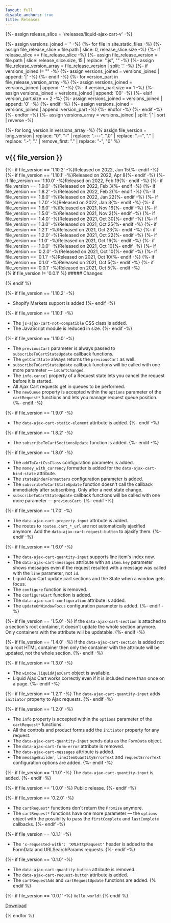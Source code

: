 ```yaml
---
layout: full
disable_anchors: true
title: Releases
---
```


<div class="release-list">
{%- assign release_slice = '/releases/liquid-ajax-cart-v' -%}

{%- assign versions_joined = '' -%}
{%- for file in site.static_files -%}
	{%- assign file_release_slice = file.path | slice: 0, release_slice.size -%}
	{%- if release_slice == file_release_slice -%}
		{%- assign file_release_version = file.path | slice: release_slice.size, 15 | replace: ".js", "" -%}
		{%- assign file_release_version_array = file_release_version | split: '.' -%}
		{%- if versions_joined != "" -%}
			{%- assign versions_joined = versions_joined | append: '|' -%}
		{%- endif -%}
		{%- for version_part in file_release_version_array -%}
			{%- assign versions_joined = versions_joined | append: '.' -%}
			{%- if version_part.size == 1 -%}
				{%- assign versions_joined = versions_joined | append: '00' -%}
			{%- elsif version_part.size == 2 -%}
				{%- assign versions_joined = versions_joined | append: '0' -%}
			{%- endif -%}
			{%- assign versions_joined = versions_joined | append: version_part -%}
		{%- endfor -%}
	{%- endif -%}
{%- endfor -%}
{%- assign versions_array = versions_joined | split: '|' | sort | reverse -%}

{%- for long_version in versions_array -%}
{% assign file_version = long_version | replace: "0", "-" | replace: ".---", ".0"  | replace: ".--", "." | replace: ".-", "." | remove_first: "." | replace: "-", "0" %}

<div class="release">
	<div class="release__heading">
		<h2 class="release__version">v{{ file_version }}</h2>
		<div class="release__date">
			{%- if file_version == '1.10.2' -%}Released on 2022, Jun 15{%- endif -%}
			{%- if file_version == '1.10.1' -%}Released on 2022, Apr 8{%- endif -%}
			{%- if file_version == '1.10.0' -%}Released on 2022, Feb 19{%- endif -%}
			{%- if file_version == '1.9.0' -%}Released on 2022, Feb 3{%- endif -%}
			{%- if file_version == '1.8.2' -%}Released on 2022, Feb 2{%- endif -%}
			{%- if file_version == '1.8.0' -%}Released on 2022, Jan 22{%- endif -%}
			{%- if file_version == '1.7.0' -%}Released on 2022, Jan 3{%- endif -%}
			{%- if file_version == '1.6.0' -%}Released on 2021, Nov 16{%- endif -%}
			{%- if file_version == '1.5.0' -%}Released on 2021, Nov 2{%- endif -%}
			{%- if file_version == '1.4.0' -%}Released on 2021, Oct 30{%- endif -%}
			{%- if file_version == '1.3.0' -%}Released on 2021, Oct 25{%- endif -%}
			{%- if file_version == '1.2.1' -%}Released on 2021, Oct 23{%- endif -%}
			{%- if file_version == '1.2.0' -%}Released on 2021, Oct 22{%- endif -%}
			{%- if file_version == '1.1.0' -%}Released on 2021, Oct 16{%- endif -%}
			{%- if file_version == '1.0.0' -%}Released on 2021, Oct 10{%- endif -%}
			{%- if file_version == '0.2.0' -%}Released on 2021, Oct 10{%- endif -%}
			{%- if file_version == '0.1.1' -%}Released on 2021, Oct 10{%- endif -%}
			{%- if file_version == '0.1.0' -%}Released on 2021, Oct 5{%- endif -%}
			{%- if file_version == '0.0.1' -%}Released on 2021, Oct 5{%- endif -%}
		</div>
	</div>

<div class="release__description" markdown="1">
{% if file_version != '0.0.1' %}
##### Changes:

{% endif %}

{%- if file_version == '1.10.2' -%}
* Shopify Markets support is added
{%- endif -%}

{%- if file_version == '1.10.1' -%}
* The `js-ajax-cart-not-compatible` CSS class is added.
* The JavaScript module is reduced in size.
{%- endif -%}

{%- if file_version == '1.10.0' -%}
* The `previousCart` parameter is always passed to `subscribeToCartStateUpdate` callback functions.
* The `getCartState` always returns the `previousCart` as well.
* `subscribeToCartStateUpdate` callback functions will be called with one more parameter — `isCartChanged`.
* The `info.cancel` property of a Request state lets you cancel the request before it is started.
* All Ajax Cart requests get in queues to be performed.
* The `newQueue` property is accepted within the `options` parameter of the `cartRequest*` functions and lets you manage request queue position.
{%- endif -%}

{%- if file_version == '1.9.0' -%}
* The `data-ajax-cart-static-element` attribute is added.
{%- endif -%}

{%- if file_version == '1.8.2' -%}
* The `subscribeToCartSectionsUpdate` function is added.
{%- endif -%}

{%- if file_version == '1.8.0' -%}
* The `addToCartCssClass` configuration parameter is added.
* The `money_with_currency` formatter is added for the `data-ajax-cart-bind-state` attribute.
* The `stateBinderFormatters` configuration parameter is added.
* The `subscribeToCartStateUpdate` function doesn't call the callback immediately after subscribing. Only after a next state change.
* `subscribeToCartStateUpdate` callback functions will be called with one more parameter — `previousCart`.
{%- endif -%}

{%- if file_version == '1.7.0' -%}
* The `data-ajax-cart-property-input` attribute is added.
* The routes to `routes.cart_*_url` are not automatically ajaxified anymore. Add the `data-ajax-cart-request-button` to ajaxify them.
{%- endif -%}

{%- if file_version == '1.6.0' -%}
* The `data-ajax-cart-quantity-input` supports line item's index now.
* The `data-ajax-cart-messages` attribute with an `item.key` parameter shows messages even if the request resulted with a message was called with the `line` parameter, not `id`.
* Liquid Ajax Cart update cart sections and the State when a window gets focus. 
* The `configure` function is removed.
* The `configureCart` function is added.
* The `data-ajax-cart-configuration` attribute is added.
* The `updateOnWindowFocus` configuration parameter is added.
{%- endif -%}

{%- if file_version == '1.5.0' -%}
If the `data-ajax-cart-section` is attached to a section's root container, it doesn't update the whole section anymore. Only containers with the attribute will be updatable.
{%- endif -%}


{%- if file_version == '1.4.0' -%}
If the `data-ajax-cart-section` is added not to a root HTML container then only the container with the attribute will be updated, not the whole section.
{%- endif -%}

{%- if file_version == '1.3.0' -%}
* The `window.liquidAjaxCart` object is available.
* Liquid Ajax Cart works correctly even if it is included more than once on a page.
{%- endif -%}

{%- if file_version == '1.2.1' -%}
The `data-ajax-cart-quantity-input` adds `initiator` property to Ajax requests.
{%- endif -%}

{%- if file_version == '1.2.0' -%}
* The `info` property is accepted within the `options` parameter of the `cartRequest*` functions.
* All the controls and product forms add the `initiator` property for any request.
* The `data-ajax-cart-quantity-input` sends data as the `FormData` object.
* The `data-ajax-cart-form-error` attribute is removed.
* The `data-ajax-cart-messages` attribute is added.
* The `messageBuilder`, `lineItemQuantityErrorText` and `requestErrorText` configuration options are added.
{%- endif -%}

{%- if file_version == '1.1.0' -%}
The `data-ajax-cart-quantity-input` is added.
{%- endif -%}

{%- if file_version == '1.0.0' -%}
Public release.
{%- endif -%}

{%- if file_version == '0.2.0' -%}
* The `cartRequest*` functions don't return the `Promise` anymore.
* The `cartRequest*` functions have one more parameter — the `options` object with the possibilty to pass the `firstComplete` and `lastComplete` callbacks.
{%- endif -%}

{%- if file_version == '0.1.1' -%}
* The `'x-requested-with': 'XMLHttpRequest'` header is added to the FormData and URLSearchParams requests.
{%- endif -%}

{%- if file_version == '0.1.0' -%}
* The `data-ajax-cart-quantity-button` attribute is removed.
* The `data-ajax-cart-request-button` attribute is added.
* The `cartRequestAdd` and `cartRequestUpdate` functions are added.
{% endif %}

{%- if file_version == '0.0.1' -%}
`Hello world!`
{% endif %}

<div class="release__download-wrapper">
	<a download href="{{ release_slice | append: file_version | append: '.js' }}" class="release__download-btn">
		Download
	</a>
</div>

</div>

	
</div>

{% endfor %}
</div>
